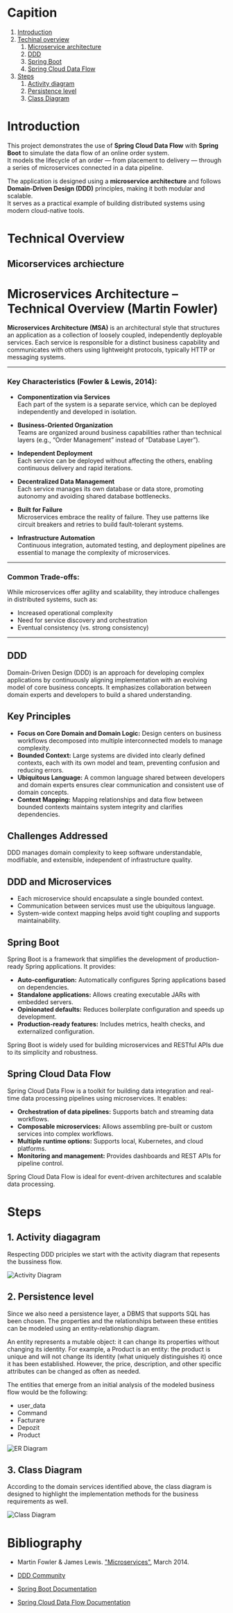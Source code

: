 # Capition
1. [Introduction](#introduction)
2. [Techinal overview](#technical-overview)
    1. [Microservice architecture](#micorservices-archiecture)
    2. [DDD](#ddd)
    3. [Spring Boot](#spring-boot)
    4. [Spring Cloud Data Flow](#spring-cloud-data-flow)
3. [Steps](#steps)  
    1. [Activity diagram](#1-activity-diagagram)
    2. [Persistence level](#2-persistence-level)
    3. [Class Diagram](#3-class-diagram)
# Introduction

This project demonstrates the use of **Spring Cloud Data Flow** with **Spring Boot** to simulate the data flow of an online order system.  
It models the lifecycle of an order — from placement to delivery — through a series of microservices connected in a data pipeline.

The application is designed using a **microservice architecture** and follows **Domain-Driven Design (DDD)** principles, making it both modular and scalable.  
It serves as a practical example of building distributed systems using modern cloud-native tools.

# Technical Overview

## Micorservices archiecture
# Microservices Architecture – Technical Overview (Martin Fowler)

**Microservices Architecture (MSA)** is an architectural style that structures an application as a collection of loosely coupled, independently deployable services. Each service is responsible for a distinct business capability and communicates with others using lightweight protocols, typically HTTP or messaging systems.

---

### Key Characteristics (Fowler & Lewis, 2014):

- **Componentization via Services**  
  Each part of the system is a separate service, which can be deployed independently and developed in isolation.

- **Business-Oriented Organization**  
  Teams are organized around business capabilities rather than technical layers (e.g., “Order Management” instead of “Database Layer”).

- **Independent Deployment**  
  Each service can be deployed without affecting the others, enabling continuous delivery and rapid iterations.

- **Decentralized Data Management**  
  Each service manages its own database or data store, promoting autonomy and avoiding shared database bottlenecks.

- **Built for Failure**  
  Microservices embrace the reality of failure. They use patterns like circuit breakers and retries to build fault-tolerant systems.

- **Infrastructure Automation**  
  Continuous integration, automated testing, and deployment pipelines are essential to manage the complexity of microservices.

---

### Common Trade-offs:

While microservices offer agility and scalability, they introduce challenges in distributed systems, such as:

- Increased operational complexity
- Need for service discovery and orchestration
- Eventual consistency (vs. strong consistency)

---

## DDD
Domain-Driven Design (DDD) is an approach for developing complex applications by continuously aligning implementation with an evolving model of core business concepts. It emphasizes collaboration between domain experts and developers to build a shared understanding.

## Key Principles

- **Focus on Core Domain and Domain Logic:** Design centers on business workflows decomposed into multiple interconnected models to manage complexity.
- **Bounded Context:** Large systems are divided into clearly defined contexts, each with its own model and team, preventing confusion and reducing errors.
- **Ubiquitous Language:** A common language shared between developers and domain experts ensures clear communication and consistent use of domain concepts.
- **Context Mapping:** Mapping relationships and data flow between bounded contexts maintains system integrity and clarifies dependencies.

## Challenges Addressed

DDD manages domain complexity to keep software understandable, modifiable, and extensible, independent of infrastructure quality.

## DDD and Microservices

- Each microservice should encapsulate a single bounded context.
- Communication between services must use the ubiquitous language.
- System-wide context mapping helps avoid tight coupling and supports maintainability.

## Spring Boot
Spring Boot is a framework that simplifies the development of production-ready Spring applications. It provides:

- **Auto-configuration:** Automatically configures Spring applications based on dependencies.
- **Standalone applications:** Allows creating executable JARs with embedded servers.
- **Opinionated defaults:** Reduces boilerplate configuration and speeds up development.
- **Production-ready features:** Includes metrics, health checks, and externalized configuration.

Spring Boot is widely used for building microservices and RESTful APIs due to its simplicity and robustness.

## Spring Cloud Data Flow
Spring Cloud Data Flow is a toolkit for building data integration and real-time data processing pipelines using microservices. It enables:

- **Orchestration of data pipelines:** Supports batch and streaming data workflows.
- **Composable microservices:** Allows assembling pre-built or custom services into complex workflows.
- **Multiple runtime options:** Supports local, Kubernetes, and cloud platforms.
- **Monitoring and management:** Provides dashboards and REST APIs for pipeline control.

Spring Cloud Data Flow is ideal for event-driven architectures and scalable data processing.

# Steps
## 1. Activity diagagram
Respecting DDD priciples we start with the activity diagram that repesents the bussiness flow.

![Activity Diagram](/Images/ActivityDiagram.png)

## 2. Persistence level
Since we also need a persistence layer, a DBMS that supports SQL has been chosen. The properties and the relationships between these entities can be modeled using an entity-relationship diagram.

An entity represents a mutable object: it can change its properties without changing its identity. For example, a Product is an entity: the product is unique and will not change its identity (what uniquely distinguishes it) once it has been established. However, the price, description, and other specific attributes can be changed as often as needed.  

The entities that emerge from an initial analysis of the modeled business flow would be the following:
- user_data
- Command
- Facturare
- Depozit 
- Product

![ER Diagram](/Images/ER.png)

## 3. Class Diagram
According to the domain services identified above, the class diagram is designed to highlight the implementation methods for the business requirements as well.

![Class Diagram](/Images/ClassDiagram.drawio.png)

# Bibliography

- Martin Fowler & James Lewis. ["Microservices"](https://martinfowler.com/articles/microservices.html), March 2014.

- [DDD Community](https://dddcommunity.org/)

- [Spring Boot Documentation](https://spring.io/projects/spring-boot) 

- [Spring Cloud Data Flow Documentation](https://spring.io/projects/spring-cloud-dataflow)